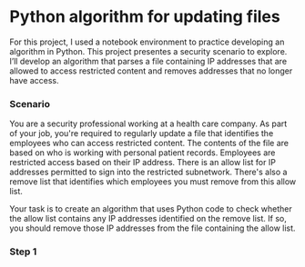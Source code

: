 # Python algorithm for updating files
For this project, I used a notebook environment to practice developing an algorithm in Python. This project presentes a security scenario to explore. I’ll develop an algorithm that parses a file containing IP addresses that are allowed to access restricted content and removes addresses that no longer have access.

### Scenario


You are a security professional working at a health care company. As part of your job, you're required to regularly update a file that identifies the employees who can access restricted content. The contents of the file are based on who is working with personal patient records. Employees are restricted access based on their IP address. There is an allow list for IP addresses permitted to sign into the restricted subnetwork. There's also a remove list that identifies which employees you must remove from this allow list.

Your task is to create an algorithm that uses Python code to check whether the allow list contains any IP addresses identified on the remove list. If so, you should remove those IP addresses from the file containing the allow list.

### Step 1

